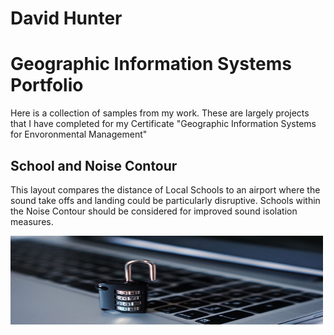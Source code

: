 
<h1> David Hunter </h1>
<h1 style="font-size:10;">Geographic Information Systems Portfolio</h1>
<p>Here is a collection of samples from my work. These are largely projects that I have completed for my Certificate "Geographic Information Systems for Envoronmental Management"</p>

<h2> School and Noise Contour</h2>
<p>This layout compares the distance of Local Schools to an airport where the sound take offs and landing could be particularly disruptive. Schools within the Noise Contour should be considered for improved sound isolation measures.</p>
<img src="/images/computer-1591018_1280.jpg" alt="W3Schools.com" width="500" height="142">

</body>
</html>
